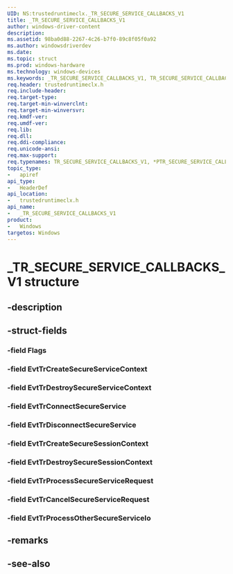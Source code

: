 ```yaml
---
UID: NS:trustedruntimeclx._TR_SECURE_SERVICE_CALLBACKS_V1
title: _TR_SECURE_SERVICE_CALLBACKS_V1
author: windows-driver-content
description: 
ms.assetid: 98ba0d88-2267-4c26-b7f0-89c8f05f0a92
ms.author: windowsdriverdev
ms.date: 
ms.topic: struct
ms.prod: windows-hardware
ms.technology: windows-devices
ms.keywords: _TR_SECURE_SERVICE_CALLBACKS_V1, TR_SECURE_SERVICE_CALLBACKS_V1, *PTR_SECURE_SERVICE_CALLBACKS_V1, TR_SECURE_SERVICE_CALLBACKS, *PTR_SECURE_SERVICE_CALLBACKS
req.header: trustedruntimeclx.h
req.include-header:
req.target-type:
req.target-min-winverclnt:
req.target-min-winversvr:
req.kmdf-ver:
req.umdf-ver:
req.lib:
req.dll:
req.ddi-compliance:
req.unicode-ansi:
req.max-support:
req.typenames: TR_SECURE_SERVICE_CALLBACKS_V1, *PTR_SECURE_SERVICE_CALLBACKS_V1
topic_type: 
-	apiref
api_type: 
-	HeaderDef
api_location: 
-	trustedruntimeclx.h
api_name: 
-	_TR_SECURE_SERVICE_CALLBACKS_V1
product:
-	Windows
targetos: Windows
---
```


# _TR_SECURE_SERVICE_CALLBACKS_V1 structure

## -description


## -struct-fields

### -field Flags
 
### -field EvtTrCreateSecureServiceContext
 
### -field EvtTrDestroySecureServiceContext
 
### -field EvtTrConnectSecureService
 
### -field EvtTrDisconnectSecureService
 
### -field EvtTrCreateSecureSessionContext
 
### -field EvtTrDestroySecureSessionContext
 
### -field EvtTrProcessSecureServiceRequest
 
### -field EvtTrCancelSecureServiceRequest
 
### -field EvtTrProcessOtherSecureServiceIo
 

## -remarks

## -see-also